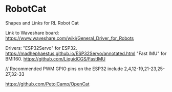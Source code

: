 # RobotCat
Shapes and Links for RL Robot Cat


Link to Waveshare board:
https://www.waveshare.com/wiki/General_Driver_for_Robots

Drivers: 
"ESP32Servo" for ESP32. https://madhephaestus.github.io/ESP32Servo/annotated.html
"Fast IMU" for BMI160. https://github.com/LiquidCGS/FastIMU


// Recommended PWM GPIO pins on the ESP32 include 2,4,12-19,21-23,25-27,32-33 


https://github.com/PetoiCamp/OpenCat
